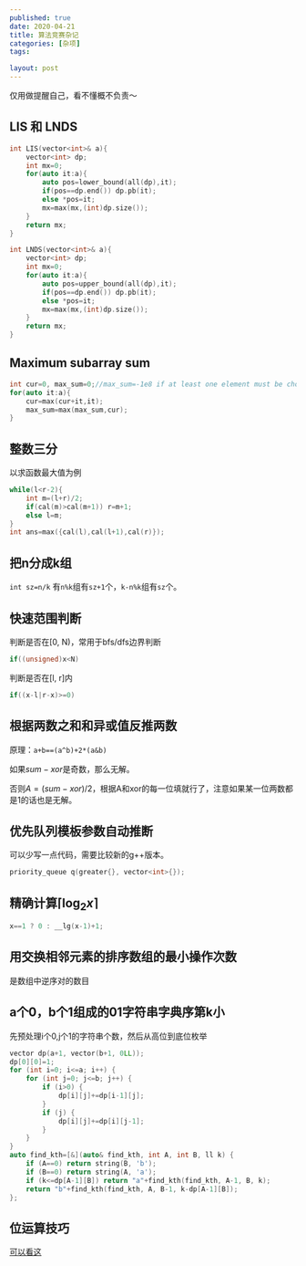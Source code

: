 ```yaml
---
published: true
date: 2020-04-21
title: 算法竞赛杂记
categories: [杂项]
tags:

layout: post
---
```

仅用做提醒自己，看不懂概不负责～
<!--more-->

## LIS 和 LNDS

```cpp
int LIS(vector<int>& a){
    vector<int> dp;
    int mx=0;
    for(auto it:a){
        auto pos=lower_bound(all(dp),it);
        if(pos==dp.end()) dp.pb(it);
        else *pos=it;
        mx=max(mx,(int)dp.size());
    }
    return mx;
}

int LNDS(vector<int>& a){
    vector<int> dp;
    int mx=0;
    for(auto it:a){
        auto pos=upper_bound(all(dp),it);
        if(pos==dp.end()) dp.pb(it);
        else *pos=it;
        mx=max(mx,(int)dp.size());
    }
    return mx;
}
```

## Maximum subarray sum

```cpp
int cur=0, max_sum=0;//max_sum=-1e8 if at least one element must be chosen
for(auto it:a){
    cur=max(cur+it,it);
    max_sum=max(max_sum,cur);
}
```
## 整数三分

以求函数最大值为例

```cpp
while(l<r-2){
    int m=(l+r)/2;
    if(cal(m)>cal(m+1)) r=m+1;
    else l=m;
}
int ans=max({cal(l),cal(l+1),cal(r)});
```

## 把n分成k组

`int sz=n/k`
有`n%k`组有`sz+1`个，`k-n%k`组有`sz`个。

## 快速范围判断

判断是否在[0, N)，常用于bfs/dfs边界判断

```cpp
if((unsigned)x<N)
```

判断是否在[l, r]内
```cpp
if((x-l|r-x)>=0)
```

## 根据两数之和和异或值反推两数

原理：`a+b==(a^b)+2*(a&b)`

如果$sum-xor$是奇数，那么无解。

否则$A=(sum-xor)/2$，根据A和xor的每一位填就行了，注意如果某一位两数都是1的话也是无解。

## 优先队列模板参数自动推断

可以少写一点代码，需要比较新的g++版本。
```cpp
priority_queue q(greater{}, vector<int>{});
```

## 精确计算$\lceil\log_2 x\rceil$

```cpp
x==1 ? 0 : __lg(x-1)+1;
```

## 用交换相邻元素的排序数组的最小操作次数

是数组中逆序对的数目

## a个0，b个1组成的01字符串字典序第k小

先预处理i个0,j个1的字符串个数，然后从高位到底位枚举
```cpp
vector dp(a+1, vector(b+1, 0LL));
dp[0][0]=1;
for (int i=0; i<=a; i++) {
    for (int j=0; j<=b; j++) {
        if (i>0) {
            dp[i][j]+=dp[i-1][j];
        }
        if (j) {
            dp[i][j]+=dp[i][j-1];
        }
    }
}
auto find_kth=[&](auto& find_kth, int A, int B, ll k) {
    if (A==0) return string(B, 'b');
    if (B==0) return string(A, 'a');
    if (k<=dp[A-1][B]) return "a"+find_kth(find_kth, A-1, B, k);
    return "b"+find_kth(find_kth, A, B-1, k-dp[A-1][B]);
};
```

## 位运算技巧

[可以看这](https://baobaobear.github.io/post/20191012-binary-skill/)

